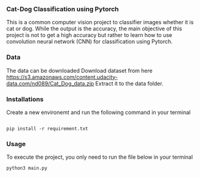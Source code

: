 ### Cat-Dog Classification using Pytorch

This is a common computer vision project to classifier images whether it is cat or dog. While the output is the accuracy, the main objective of this project is not to get a high accuracy but rather to learn how to use convolution neural network (CNN) for classification using Pytorch.

### Data
The data can be downloaded Download dataset from here https://s3.amazonaws.com/content.udacity-data.com/nd089/Cat_Dog_data.zip
Extract it to the data folder. 

### Installations

Create a new environemt and run the following command in your terminal
```

pip install -r requirement.txt

```

### Usage

To execute the project, you only need to run the file below in your terminal

```
python3 main.py
```
